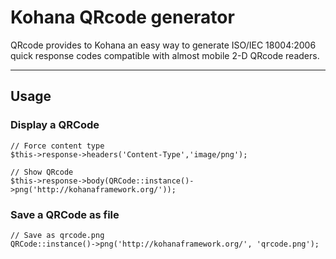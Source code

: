 Kohana QRcode generator
=======================

QRcode provides to Kohana an easy way to generate ISO/IEC 18004:2006 quick response codes compatible with almost mobile 2-D QRcode readers.

------------------------


Usage
-----

### Display a QRCode

    // Force content type
    $this->response->headers('Content-Type','image/png');

    // Show QRcode         
    $this->response->body(QRCode::instance()->png('http://kohanaframework.org/')); 


### Save a QRCode as file

    // Save as qrcode.png
    QRCode::instance()->png('http://kohanaframework.org/', 'qrcode.png');

